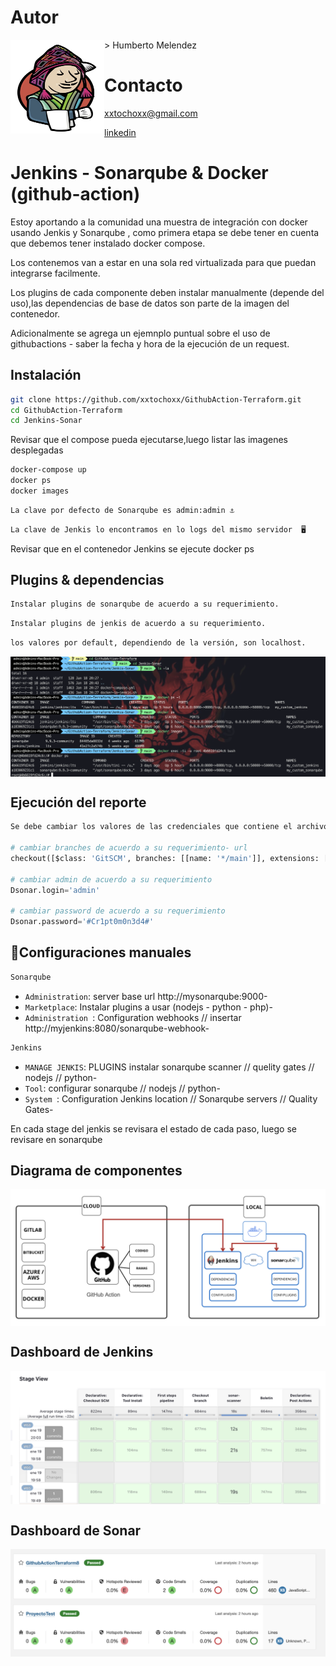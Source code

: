 # Autor

<img src="jenkins_cholo.png" alt="Humberto Melendez" width="150" height="150" align="left"/>
> Humberto Melendez

# Contacto

> xxtochoxx@gmail.com

[linkedin](https://www.linkedin.com/in/humberto-melendez-fernandez)

# Jenkins - Sonarqube & Docker (github-action)

Estoy aportando a la comunidad una muestra de integración con docker usando Jenkis y Sonarqube , como primera etapa se debe tener en cuenta que debemos tener instalado docker compose.

Los contenemos van a estar en una sola red virtualizada para que puedan integrarse facilmente.

Los plugins de cada componente deben instalar manualmente (depende del uso),las dependencias de base de datos son parte de la imagen del contenedor.

Adicionalmente se agrega un ejemnplo puntual sobre el uso de githubactions - saber la fecha y hora de la ejecución de un request.

## Instalación

```bash
git clone https://github.com/xxtochoxx/GithubAction-Terraform.git
cd GithubAction-Terraform
cd Jenkins-Sonar
```
Revisar que el compose pueda ejecutarse,luego listar las imagenes desplegadas
```bash
docker-compose up
docker ps
docker images
```
```bash
La clave por defecto de Sonarqube es admin:admin ⚓
```
```bash
La clave de Jenkis lo encontramos en lo logs del mismo servidor  🖥️
```

Revisar que en el contenedor Jenkins se ejecute docker ps

## Plugins & dependencias


```bash
Instalar plugins de sonarqube de acuerdo a su requerimiento.

```
```bash
Instalar plugins de jenkis de acuerdo a su requerimiento.
```

```bash
los valores por default, dependiendo de la versión, son localhost.
```
<img src="ejemplo.png" align="center" />

## Ejecución del reporte

```python
Se debe cambiar los valores de las credenciales que contiene el archivo Jenkisfile

# cambiar branches de acuerdo a su requerimiento- url
checkout([$class: 'GitSCM', branches: [[name: '*/main']], extensions: [], userRemoteConfigs: [[url: 'https://github.com/xxtochoxx/GithubAction-Terraform']]])

# cambiar admin de acuerdo a su requerimiento
Dsonar.login='admin'

# cambiar password de acuerdo a su requerimiento
Dsonar.password='#Cr1pt0m0n3d4#'
```
## :hammer:Configuraciones manuales

```bash
Sonarqube
```
- `Administration`: server base url http://mysonarqube:9000-
- `Marketplace`: Instalar plugins a usar (nodejs - python - php)-
- `Administration `: Configuration webhooks // insertar http://myjenkins:8080/sonarqube-webhook-

```bash
Jenkins
```
- `MANAGE JENKIS`: PLUGINS instalar sonarqube scanner  // quelity gates // nodejs // python-
- `Tool`: configurar sonarqube // nodejs // python-
- `System `: Configuration Jenkins location // Sonarqube servers // Quality Gates-


En cada stage del jenkis se revisara el estado de cada paso, luego se revisare en sonarqube

## Diagrama de componentes
<img src="componentes2.png" align="center" />

## Dashboard de Jenkins
<img src="jenkins.png" align="center" />

## Dashboard de Sonar
<img src="sonar.png" align="center" />
